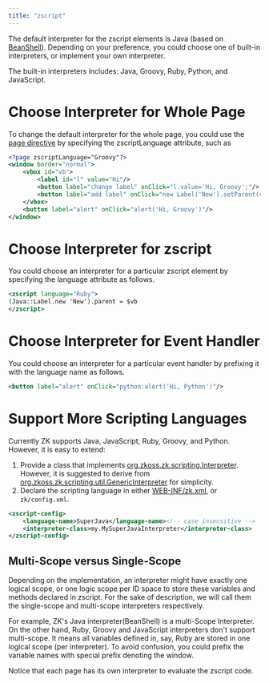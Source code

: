 ```yaml
---
title: "zscript"
---
```




The default interpreter for the zscript elements is Java (based on
[BeanShell](http://www.beanshell.org)). Depending on your preference,
you could choose one of built-in interpreters, or implement your own
interpreter.

The built-in interpreters includes: Java, Groovy, Ruby, Python, and
JavaScript.

# Choose Interpreter for Whole Page

To change the default interpreter for the whole page, you could use the
[page directive](/zuml_ref/page)
by specifying the zscriptLanguage attribute, such as

```xml
<?page zscriptLanguage="Groovy"?>
<window border="normal">
    <vbox id="vb">
        <label id="l" value="Hi"/>
        <button label="change label" onClick="l.value='Hi, Groovy';"/>
        <button label="add label" onClick="new Label('New').setParent(vb);"/>
    </vbox>
    <button label="alert" onClick="alert('Hi, Groovy')"/>
</window>
```

# Choose Interpreter for zscript

You could choose an interpreter for a particular zscript element by
specifying the language attribute as follows.

```xml
<zscript language="Ruby">
(Java::Label.new 'New').parent = $vb
</zscript>
```

# Choose Interpreter for Event Handler

You could choose an interpreter for a particular event handler by
prefixing it with the language name as follows.

```xml
<button label="alert" onClick="python:alert('Hi, Python')"/>
```

# Support More Scripting Languages

Currently ZK supports Java, JavaScript, Ruby, Groovy, and Python.
However, it is easy to extend:

1.  Provide a class that implements
    [org.zkoss.zk.scripting.Interpreter](https://www.zkoss.org/javadoc/latest/zk/org/zkoss/zk/scripting/Interpreter.html).
    However, it is suggested to derive from
    [org.zkoss.zk.scripting.util.GenericInterpreter](https://www.zkoss.org/javadoc/latest/zk/org/zkoss/zk/scripting/util/GenericInterpreter.html)
    for simplicity.
2.  Declare the scripting language in either
    [WEB-INF/zk.xml]({{site.baseurl}}/zk_config_ref/the_zscript_config_element),
    or `zk/config.xml`.

```xml
<zscript-config>
    <language-name>SuperJava</language-name><!-- case insensitive -->
    <interpreter-class>my.MySuperJavaInterpreter</interpreter-class>    
</zscript-config>
```

## Multi-Scope versus Single-Scope

Depending on the implementation, an interpreter might have exactly one
logical scope, or one logic scope per ID space to store these variables
and methods declared in zscript. For the sake of description, we will
call them the single-scope and multi-scope interpreters respectively.

For example, ZK's Java interpreter(BeanShell) is a multi-Scope
Interpreter. On the other hand, Ruby, Groovy and JavaScript interpreters
don't support multi-scope. It means all variables defined in, say, Ruby
are stored in one logical scope (per interpreter). To avoid confusion,
you could prefix the variable names with special prefix denoting the
window.

Notice that each page has its own interpreter to evaluate the zscript
code.



